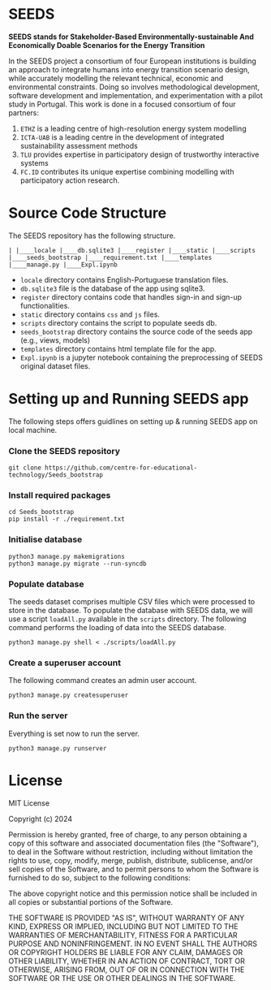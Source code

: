 #  SEEDS
**SEEDS stands for Stakeholder-Based Environmentally-sustainable And Economically Doable Scenarios for the Energy Transition**

In the SEEDS project a consortium of four European institutions is building an approach to integrate humans into energy transition scenario design, while accurately modelling the relevant technical, economic and environmental constraints. Doing so involves methodological development, software development and implementation, and experimentation with a pilot study in Portugal.
This work is done in a focused consortium of four partners: 

1. `ETHZ` is a leading centre of high-resolution energy system modelling 
2. `ICTA-UAB` is a leading centre in the development of integrated sustainability assessment methods 
3. `TLU` provides expertise in participatory design of trustworthy interactive systems
4. `FC.ID` contributes its unique expertise combining modelling with participatory action research.

# Source Code Structure
The SEEDS repository has the following structure. 


`
|
|____locale
|____db.sqlite3
|____register
|____static
|____scripts
|____seeds_bootstrap
|____requirement.txt
|____templates
|____manage.py
|____Expl.ipynb
`

* `locale` directory contains English-Portuguese translation files. 
* `db.sqlite3` file is the database of the app using sqlite3. 
* `register` directory contains code that handles sign-in and sign-up functionalities. 
* `static` directory contains `css` and `js` files. 
* `scripts` directory contains the script to populate seeds db.
* `seeds_bootstrap` directory contains the source code of the seeds app (e.g., views, models)
* `templates` directory contains html template file for the app.
* `Expl.ipynb` is a jupyter notebook containing the preprocessing of SEEDS original dataset files.


# Setting up and Running SEEDS app 

The following steps offers guidlines on setting up & running SEEDS app on local machine.

### Clone the SEEDS repository

```
git clone https://github.com/centre-for-educational-technology/Seeds_bootstrap
```

### Install required packages

```
cd Seeds_bootstrap
pip install -r ./requirement.txt
```

### Initialise database

```
python3 manage.py makemigrations
python3 manage.py migrate --run-syncdb
```

### Populate database 
The seeds dataset comprises multiple CSV files which were processed to store in the database. To populate the database with SEEDS data, we will use a script `loadAll.py` available in the `scripts` directory. The following command performs the loading of data into the SEEDS database.

```
python3 manage.py shell < ./scripts/loadAll.py
```

### Create a superuser account
The following command creates an admin user account.

```
python3 manage.py createsuperuser
```

### Run the server
Everything is set now to run the server. 

``` 
python3 manage.py runserver
```

# License

MIT License

Copyright (c) 2024 

Permission is hereby granted, free of charge, to any person obtaining a copy
of this software and associated documentation files (the "Software"), to deal
in the Software without restriction, including without limitation the rights
to use, copy, modify, merge, publish, distribute, sublicense, and/or sell
copies of the Software, and to permit persons to whom the Software is
furnished to do so, subject to the following conditions:

The above copyright notice and this permission notice shall be included in all
copies or substantial portions of the Software.

THE SOFTWARE IS PROVIDED "AS IS", WITHOUT WARRANTY OF ANY KIND, EXPRESS OR
IMPLIED, INCLUDING BUT NOT LIMITED TO THE WARRANTIES OF MERCHANTABILITY,
FITNESS FOR A PARTICULAR PURPOSE AND NONINFRINGEMENT. IN NO EVENT SHALL THE
AUTHORS OR COPYRIGHT HOLDERS BE LIABLE FOR ANY CLAIM, DAMAGES OR OTHER
LIABILITY, WHETHER IN AN ACTION OF CONTRACT, TORT OR OTHERWISE, ARISING FROM,
OUT OF OR IN CONNECTION WITH THE SOFTWARE OR THE USE OR OTHER DEALINGS IN THE
SOFTWARE.


```python

```
